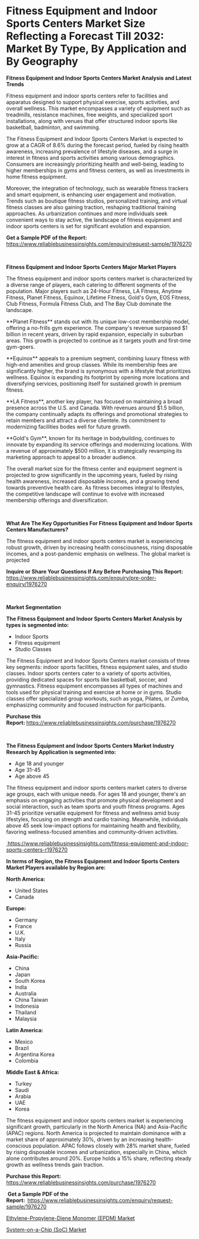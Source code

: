 <p><h1>Fitness Equipment and Indoor Sports Centers Market Size Reflecting a Forecast Till 2032: Market By Type, By Application and By Geography</h1></p><p><strong>Fitness Equipment and Indoor Sports Centers Market Analysis and Latest Trends</strong></p>
<p><p>Fitness equipment and indoor sports centers refer to facilities and apparatus designed to support physical exercise, sports activities, and overall wellness. This market encompasses a variety of equipment such as treadmills, resistance machines, free weights, and specialized sport installations, along with venues that offer structured indoor sports like basketball, badminton, and swimming.</p><p>The Fitness Equipment and Indoor Sports Centers Market is expected to grow at a CAGR of 8.6% during the forecast period, fueled by rising health awareness, increasing prevalence of lifestyle diseases, and a surge in interest in fitness and sports activities among various demographics. Consumers are increasingly prioritizing health and well-being, leading to higher memberships in gyms and fitness centers, as well as investments in home fitness equipment.</p><p>Moreover, the integration of technology, such as wearable fitness trackers and smart equipment, is enhancing user engagement and motivation. Trends such as boutique fitness studios, personalized training, and virtual fitness classes are also gaining traction, reshaping traditional training approaches. As urbanization continues and more individuals seek convenient ways to stay active, the landscape of fitness equipment and indoor sports centers is set for significant evolution and expansion.</p></p>
<p><strong>Get a Sample PDF of the Report:&nbsp;</strong> <a href="https://www.reliablebusinessinsights.com/enquiry/request-sample/1976270?utm_campaign=60&utm_medium=2&utm_source=Github&utm_content=ia&utm_term=15012025&utm_id=fitness-equipment-and-indoor-sports-centers">https://www.reliablebusinessinsights.com/enquiry/request-sample/1976270</a></p>
<p>&nbsp;</p>
<p><strong>Fitness Equipment and Indoor Sports Centers Major Market Players</strong></p>
<p><p>The fitness equipment and indoor sports centers market is characterized by a diverse range of players, each catering to different segments of the population. Major players such as 24-Hour Fitness, LA Fitness, Anytime Fitness, Planet Fitness, Equinox, Lifetime Fitness, Gold's Gym, EOS Fitness, Club Fitness, Formula Fitness Club, and The Bay Club dominate the landscape.</p><p>**Planet Fitness** stands out with its unique low-cost membership model, offering a no-frills gym experience. The company's revenue surpassed $1 billion in recent years, driven by rapid expansion, especially in suburban areas. This growth is projected to continue as it targets youth and first-time gym-goers.</p><p>**Equinox** appeals to a premium segment, combining luxury fitness with high-end amenities and group classes. While its membership fees are significantly higher, the brand is synonymous with a lifestyle that prioritizes wellness. Equinox is expanding its footprint by opening more locations and diversifying services, positioning itself for sustained growth in premium fitness.</p><p>**LA Fitness**, another key player, has focused on maintaining a broad presence across the U.S. and Canada. With revenues around $1.5 billion, the company continually adapts its offerings and promotional strategies to retain members and attract a diverse clientele. Its commitment to modernizing facilities bodes well for future growth.</p><p>**Gold's Gym**, known for its heritage in bodybuilding, continues to innovate by expanding its service offerings and modernizing locations. With a revenue of approximately $500 million, it is strategically revamping its marketing approach to appeal to a broader audience.</p><p>The overall market size for the fitness center and equipment segment is projected to grow significantly in the upcoming years, fueled by rising health awareness, increased disposable incomes, and a growing trend towards preventive health care. As fitness becomes integral to lifestyles, the competitive landscape will continue to evolve with increased membership offerings and diversification.</p></p>
<p>&nbsp;</p>
<p><strong>What Are The Key Opportunities For Fitness Equipment and Indoor Sports Centers Manufacturers?</strong></p>
<p><p>The fitness equipment and indoor sports centers market is experiencing robust growth, driven by increasing health consciousness, rising disposable incomes, and a post-pandemic emphasis on wellness. The global market is projected</p></p>
<p><strong>Inquire or Share Your Questions If Any Before Purchasing This Report:</strong> <a href="https://www.reliablebusinessinsights.com/enquiry/pre-order-enquiry/1976270?utm_campaign=60&utm_medium=2&utm_source=Github&utm_content=ia&utm_term=15012025&utm_id=fitness-equipment-and-indoor-sports-centers">https://www.reliablebusinessinsights.com/enquiry/pre-order-enquiry/1976270</a></p>
<p>&nbsp;</p>
<p><strong>Market Segmentation</strong></p>
<p><strong>The Fitness Equipment and Indoor Sports Centers Market Analysis by types is segmented into:</strong></p>
<p><ul><li>Indoor Sports</li><li>Fitness equipment</li><li>Studio Classes</li></ul></p>
<p><p>The Fitness Equipment and Indoor Sports Centers market consists of three key segments: indoor sports facilities, fitness equipment sales, and studio classes. Indoor sports centers cater to a variety of sports activities, providing dedicated spaces for sports like basketball, soccer, and gymnastics. Fitness equipment encompasses all types of machines and tools used for physical training and exercise at home or in gyms. Studio classes offer specialized group workouts, such as yoga, Pilates, or Zumba, emphasizing community and focused instruction for participants.</p></p>
<p><strong>Purchase this Report:&nbsp;</strong><a href="https://www.reliablebusinessinsights.com/purchase/1976270?utm_campaign=60&utm_medium=2&utm_source=Github&utm_content=ia&utm_term=15012025&utm_id=fitness-equipment-and-indoor-sports-centers">https://www.reliablebusinessinsights.com/purchase/1976270</a></p>
<p>&nbsp;</p>
<p><strong>The Fitness Equipment and Indoor Sports Centers Market Industry Research by Application is segmented into:</strong></p>
<p><ul><li>Age 18 and younger</li><li>Age 31-45</li><li>Age above 45</li></ul></p>
<p><p>The fitness equipment and indoor sports centers market caters to diverse age groups, each with unique needs. For ages 18 and younger, there's an emphasis on engaging activities that promote physical development and social interaction, such as team sports and youth fitness programs. Ages 31-45 prioritize versatile equipment for fitness and wellness amid busy lifestyles, focusing on strength and cardio training. Meanwhile, individuals above 45 seek low-impact options for maintaining health and flexibility, favoring wellness-focused amenities and community-driven activities.</p></p>
<p><a href="https://www.reliablebusinessinsights.com/fitness-equipment-and-indoor-sports-centers-r1976270?utm_campaign=60&utm_medium=2&utm_source=Github&utm_content=ia&utm_term=15012025&utm_id=fitness-equipment-and-indoor-sports-centers">&nbsp;https://www.reliablebusinessinsights.com/fitness-equipment-and-indoor-sports-centers-r1976270</a></p>
<p><strong>In terms of Region, the Fitness Equipment and Indoor Sports Centers Market Players available by Region are:</strong></p>
<p>
    <p> <strong> North America: </strong>
        <ul>
            <li>United States</li>
            <li>Canada</li>
        </ul>
        </p> 
    <p> <strong> Europe: </strong>
        <ul>
            <li>Germany</li>
            <li>France</li>
            <li>U.K.</li>
            <li>Italy</li>
            <li>Russia</li>
        </ul>
        </p> 
    <p> <strong> Asia-Pacific: </strong>
        <ul>
            <li>China</li>
            <li>Japan</li>
            <li>South Korea</li>
            <li>India</li>
            <li>Australia</li>
            <li>China Taiwan</li>
            <li>Indonesia</li>
            <li>Thailand</li>
            <li>Malaysia</li>
        </ul>
        </p> 
    <p> <strong> Latin America: </strong>
        <ul>
            <li>Mexico</li>
            <li>Brazil</li>
            <li>Argentina Korea</li>
            <li>Colombia</li>
        </ul>
        </p> 
    <p> <strong> Middle East & Africa: </strong>
        <ul>
            <li>Turkey</li>
            <li>Saudi</li>
            <li>Arabia</li>
            <li>UAE</li>
            <li>Korea</li>
        </ul>
    </p>
    </p>
<p><p>The fitness equipment and indoor sports centers market is experiencing significant growth, particularly in the North America (NA) and Asia-Pacific (APAC) regions. North America is projected to maintain dominance with a market share of approximately 30%, driven by an increasing health-conscious population. APAC follows closely with 28% market share, fueled by rising disposable incomes and urbanization, especially in China, which alone contributes around 20%. Europe holds a 15% share, reflecting steady growth as wellness trends gain traction.</p></p>
<p><strong>Purchase this Report: </strong><a href="https://www.reliablebusinessinsights.com/purchase/1976270?utm_campaign=60&utm_medium=2&utm_source=Github&utm_content=ia&utm_term=15012025&utm_id=fitness-equipment-and-indoor-sports-centers">https://www.reliablebusinessinsights.com/purchase/1976270</a></p>
<p>&nbsp;<strong>Get a Sample PDF of the Report:&nbsp;&nbsp;</strong><a href="https://www.reliablebusinessinsights.com/enquiry/request-sample/1976270?utm_campaign=60&utm_medium=2&utm_source=Github&utm_content=ia&utm_term=15012025&utm_id=fitness-equipment-and-indoor-sports-centers">https://www.reliablebusinessinsights.com/enquiry/request-sample/1976270</a></p>
<p><strong></strong></p>
<p><p><a href="https://github.com/bolalfredia7777/Market-Research-Report-List-1/blob/main/ethylene-propylene-diene-monomer-epdm-market.md?utm_campaign=60&utm_medium=2&utm_source=Github&utm_content=ia&utm_term=15012025&utm_id=fitness-equipment-and-indoor-sports-centers">Ethylene-Propylene-Diene Monomer (EPDM) Market</a></p><p><a href="https://github.com/ccreola81/Market-Research-Report-List-1/blob/main/system-on-a-chip-soc-market.md?utm_campaign=60&utm_medium=2&utm_source=Github&utm_content=ia&utm_term=15012025&utm_id=fitness-equipment-and-indoor-sports-centers">System-on-a-Chip (SoC) Market</a></p></p>